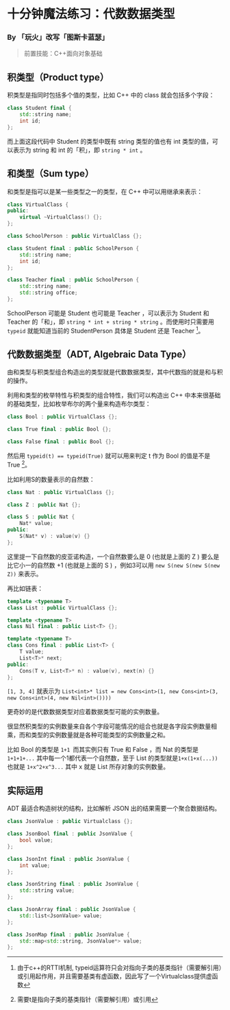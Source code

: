 # 十分钟魔法练习：代数数据类型

### By 「玩火」改写「图斯卡蓝瑟」

> 前置技能：C++面向对象基础

## 积类型（Product type）

积类型是指同时包括多个值的类型，比如 C++ 中的 class 就会包括多个字段：


```cpp
class Student final {
    std::string name;
    int id;
};
```

而上面这段代码中 Student 的类型中既有 string 类型的值也有 int 类型的值，可以表示为 string 和 int 的「积」，即 `string * int` 。

## 和类型（Sum type）

和类型是指可以是某一些类型之一的类型，在 C++ 中可以用继承来表示：

```cpp
class VirtualClass {
public:
    virtual ~VirtualClass() {};
};

class SchoolPerson : public VirtualClass {};

class Student final : public SchoolPerson {
    std::string name;
    int id;
};

class Teacher final : public SchoolPerson {
    std::string name;
    std::string office;
};
```

SchoolPerson 可能是 Student 也可能是 Teacher ，可以表示为 Student 和 Teacher 的「和」，即 `string * int + string * string` 。而使用时只需要用 `typeid` 就能知道当前的 StudentPerson 具体是 Student 还是 Teacher [^1]。

## 代数数据类型（ADT, Algebraic Data Type）

由和类型与积类型组合构造出的类型就是代数数据类型，其中代数指的就是和与积的操作。

利用和类型的枚举特性与积类型的组合特性，我们可以构造出 C++ 中本来很基础的基础类型，比如枚举布尔的两个量来构造布尔类型：

```cpp
class Bool : public VirtualClass {};

class True final : public Bool {};

class False final : public Bool {};
```

然后用 `typeid(t) == typeid(True)` 就可以用来判定 t 作为 Bool 的值是不是 True [^2]。

比如利用S的数量表示的自然数：

```cpp
class Nat : public VirtualClass {};

class Z : public Nat {};

class S : public Nat {
    Nat* value;
public:
    S(Nat* v) : value(v) {}
};
```

这里提一下自然数的皮亚诺构造，一个自然数要么是 0 (也就是上面的 Z ) 要么是比它小一的自然数 +1 (也就是上面的 S ) ，例如3可以用 `new S(new S(new S(new Z))` 来表示。

再比如链表：

```cpp
template <typename T>
class List : public VirtualClass {};

template <typename T>
class Nil final : public List<T> {};

template <typename T>
class Cons final : public List<T> {
    T value;
    List<T>* next;
public:  
    Cons(T v, List<T>* n) : value(v), next(n) {}
};
```

`[1, 3, 4]` 就表示为 `List<int>* list = new Cons<int>(1, new Cons<int>(3, new Cons<int>(4, new Nil<int>())))`

更奇妙的是代数数据类型对应着数据类型可能的实例数量。

很显然积类型的实例数量来自各个字段可能情况的组合也就是各字段实例数量相乘，而和类型的实例数量就是各种可能类型的实例数量之和。

比如 Bool 的类型是 `1+1 `而其实例只有 True 和 False ，而 Nat 的类型是 `1+1+1+...` 其中每一个1都代表一个自然数，至于 List 的类型就是`1+x(1+x(...))` 也就是 `1+x^2+x^3...` 其中 x 就是 List 所存对象的实例数量。

## 实际运用

ADT 最适合构造树状的结构，比如解析 JSON 出的结果需要一个聚合数据结构。

```cpp
class JsonValue : public Virtualclass {};

class JsonBool final : public JsonValue {
    bool value;
};

class JsonInt final : public JsonValue {
    int value;
};

class JsonString final : public JsonValue {
    std::string value;
};

class JsonArray final : public JsonValue {
    std::list<JsonValue> value;
};

class JsonMap final : public JsonValue {
    std::map<std::string, JsonValue*> value;
};
```

> [^1]: 由于c++的RTTI机制, typeid运算符只会对指向子类的基类指针（需要解引用）或引用起作用，并且需要基类有虚函数，因此写了一个Virtualclass提供虚函数
>
> [^2]: 需要t是指向子类的基类指针（需要解引用）或引用
>
> [^3]: 上面的和类型代码都存在用户可能自己写一个子类的问题，可以做成类似 Java / C# 中的 sealed class，一种方法为将基类的析构函数设为private并将所有子类设为友元，这样可以组织用户自己写的子类的实例化。
>
> [^4]: 上面的和类型代码存在用户实例化基类的问题，可以将基类作为纯虚类（例如将VirtualClass的析构函数设为纯虚函数），子类的析构函数需要实例化，考虑到代码篇幅问题没有采用此方法
>
> [^5]: 上面的写法是基于变量非空假设的，也就是代码中不会出现 null ，所有变量也不为 null 。
